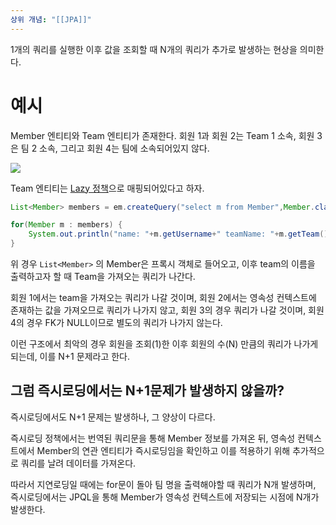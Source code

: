```yaml
---
상위 개념: "[[JPA]]"
---
```

1개의 쿼리를 실행한 이후 값을 조회할 때 N개의 쿼리가 추가로 발생하는 현상을 의미한다.
# 예시

Member 엔티티와 Team 엔티티가 존재한다. 회원 1과 회원 2는 Team 1 소속, 회원 3은 팀 2 소속, 그리고 회원 4는 팀에 소속되어있지 않다.

![](https://i.imgur.com/Dc6zAEC.png)

Team 엔티티는 [Lazy 정책](지연로딩과%20즉시로딩.md#Lazy%20Loading)으로 매핑되어있다고 하자.
```java
List<Member> members = em.createQuery("select m from Member",Member.class).getResultList();

for(Member m : members) {
	System.out.println("name: "+m.getUsername+" teamName: "+m.getTeam().getName());
}
```
위 경우 `List<Member>` 의 Member은 프록시 객체로 들어오고, 이후 team의 이름을 출력하고자 할 때 Team을 가져오는 쿼리가 나간다.

회원 1에서는 team을 가져오는 쿼리가 나갈 것이며, 회원 2에서는 영속성 컨텍스트에 존재하는 값을 가져오므로 쿼리가 나가지 않고, 회원 3의 경우 쿼리가 나갈 것이며, 회원 4의 경우 FK가 NULL이므로 별도의 쿼리가 나가지 않는다.

이런 구조에서 최악의 경우 회원을 조회(1)한 이후 회원의 수(N) 만큼의 쿼리가 나가게 되는데, 이를 N+1 문제라고 한다.

## 그럼 즉시로딩에서는 N+1문제가 발생하지 않을까?
즉시로딩에서도 N+1 문제는 발생하나, 그 양상이 다르다.

즉시로딩 정책에서는 번역된 쿼리문을 통해 Member 정보를 가져온 뒤, 영속성 컨텍스트에서 Member의 연관 엔티티가 즉시로딩임을 확인하고 이를 적용하기 위해 추가적으로 쿼리를 날려 데이터를 가져온다. 

따라서 지연로딩일 때에는 for문이 돌아 팀 명을 출력해야할 때 쿼리가 N개 발생하며, 즉시로딩에서는 JPQL을 통해 Member가 영속성 컨텍스트에 저장되는 시점에 N개가 발생한다.